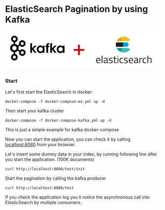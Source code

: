 # ElasticSearch Pagination by using Kafka

![ES-Kafka](es-kafka-pagination.png)
### Start

Let's first start the ElasticSearch in docker:
```shell
docker-compose -f docker-compose-es.yml up -d
```

Then start your kafka cluster
```shell
docker-compose -f docker-compose-kafka.yml up -d
```
This is just a simple example for kafka docker-compose

Now you can start the application, you can check it by calling [localhost:8080](http://localhost:8080) from your browser.


Let's insert some dummy data in your index, by running following line after you start the application. (100K documents)

```shell
curl http://localhost:8080/test/init
```

Start the pagination by calling the kafka producer

```shell
curl http://localhost:8080/test
```
If you check the application log you ll notice the asynchronous call into ElasticSearch by multiple consumers.
